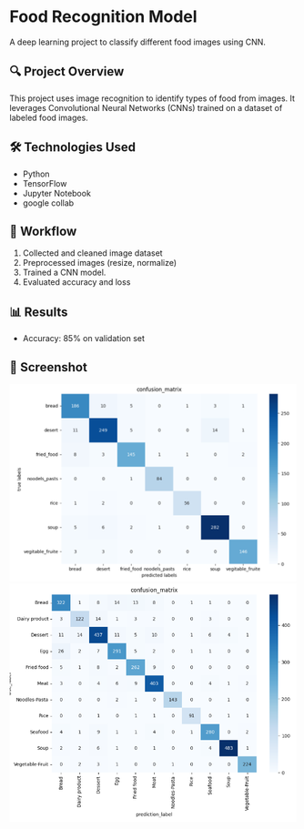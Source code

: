 # Food Recognition Model

A deep learning project to classify different food images using CNN.

## 🔍 Project Overview
This project uses image recognition to identify types of food from images. It leverages Convolutional Neural Networks (CNNs) trained on a dataset of labeled food images.

## 🛠️ Technologies Used
- Python
- TensorFlow
- Jupyter Notebook
- google collab

## 🚀 Workflow
1. Collected and cleaned image dataset
2. Preprocessed images (resize, normalize)
3. Trained a CNN model.
4. Evaluated accuracy and loss

## 📊 Results
- Accuracy: 85% on validation set

## 📸 Screenshot

![Model confusion metrix graph](assets/food_confusion_metrix.png)
![Model confusion metrix graph](assets/2food_confusion_metrix.png)
